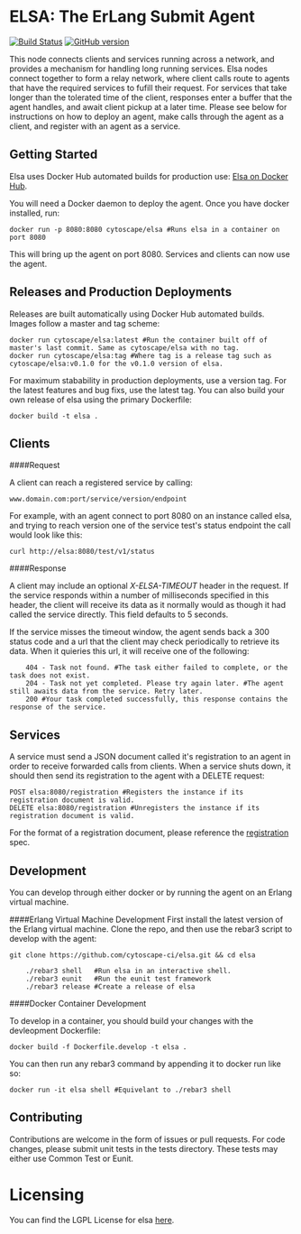 ELSA: The ErLang Submit Agent
=====

[![Build Status](https://travis-ci.org/cytoscape-ci/elsa.svg)](https://travis-ci.org/cytoscape-ci/elsa) [![GitHub version](https://badge.fury.io/gh/cytoscape-ci%2Felsa.svg)](https://badge.fury.io/gh/cytoscape-ci%2Felsa)

This node connects clients and services running across a network, and provides a mechanism for handling long running services. Elsa nodes connect together to form a relay network, where client calls route to agents that have the required services to fufill their request. For services that take longer than the tolerated time of the client, responses enter a buffer that the agent handles, and await client pickup at a later time. Please see below for instructions on how to deploy an agent, make calls through the agent as a client, and register with an agent as a service.

Getting Started
-----

Elsa uses Docker Hub automated builds for production use: [Elsa on Docker Hub](https://hub.docker.com/r/cytoscape/elsa).

You will need a Docker daemon to deploy the agent. Once you have docker installed, run:

``` docker run -p 8080:8080 cytoscape/elsa #Runs elsa in a container on port 8080 ```

This will bring up the agent on port 8080. Services and clients can now use the agent.

Releases and Production Deployments
-----
Releases are built automatically using Docker Hub automated builds. Images follow a master and tag scheme:

```
docker run cytoscape/elsa:latest #Run the container built off of master's last commit. Same as cytoscape/elsa with no tag.
docker run cytoscape/elsa:tag #Where tag is a release tag such as cytoscape/elsa:v0.1.0 for the v0.1.0 version of elsa.
```

For maximum stabability in production deployments, use a version tag. For the latest features and bug fixs, use the latest tag. You can also build your own release of elsa using the primary Dockerfile:

```
docker build -t elsa .
```

Clients
-----

####Request

A client can reach a registered service by calling:

``` www.domain.com:port/service/version/endpoint ```

For example, with an agent connect to port 8080 on an instance called elsa, and trying to reach version one of the service test's status endpoint the call would look like this:

``` curl http://elsa:8080/test/v1/status ```

####Response

A client may include an optional *X-ELSA-TIMEOUT* header in the request. If the service responds within a number of milliseconds specified in this header, the client will receive its data as it normally would as though it had called the service directly. This field defaults to 5 seconds.

If the service misses the timeout window, the agent sends back a 300 status code and a url that the client may check periodically to retrieve its data. When it quieries this url, it will receive one of the following:

```
    404 - Task not found. #The task either failed to complete, or the task does not exist.
    204 - Task not yet completed. Please try again later. #The agent still awaits data from the service. Retry later.
    200 #Your task completed successfully, this response contains the response of the service.
```

Services
-----
A service must send a JSON document called it's registration to an agent in order to receive forwarded calls from clients. When a service shuts down, it should then send its registration to the agent with a DELETE request:

```
POST elsa:8080/registration #Registers the instance if its registration document is valid.
DELETE elsa:8080/registration #Unregisters the instance if its registration document is valid.

```

For the format of a registration document, please reference the  [registration](https://github.com/cytoscape-ci/elsa/blob/master/REGISTRATION.md) spec.


Development
------
You can develop through either docker or by running the agent on an Erlang virtual machine.

####Erlang Virtual Machine Development
First install the latest version of the Erlang virtual machine. Clone the repo, and then use the rebar3 script to
develop with the agent:

```
git clone https://github.com/cytoscape-ci/elsa.git && cd elsa

    ./rebar3 shell   #Run elsa in an interactive shell.
    ./rebar3 eunit   #Run the eunit test framework
    ./rebar3 release #Create a release of elsa

```

####Docker Container Development

To develop in a container, you should build your changes with the devleopment Dockerfile:

```
docker build -f Dockerfile.develop -t elsa .
```

You can then run any rebar3 command by appending it to docker run like so:

```
docker run -it elsa shell #Equivelant to ./rebar3 shell
```

Contributing
------
Contributions are welcome in the form of issues or pull requests. For code changes, please submit unit tests in the tests directory. These tests may either use Common Test or Eunit.

Licensing
=========
You can find the LGPL License for elsa [here](https://github.com/cytoscape-ci/elsa/blob/master/LICENSE.txt).

